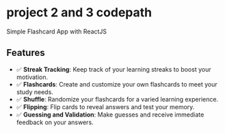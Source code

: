 # project 2 and 3 codepath
Simple Flashcard App with ReactJS

## Features

- ✅ **Streak Tracking**: Keep track of your learning streaks to boost your motivation.
- ✅ **Flashcards**: Create and customize your own flashcards to meet your study needs.
- ✅ **Shuffle**: Randomize your flashcards for a varied learning experience.
- ✅ **Flipping**: Flip cards to reveal answers and test your memory.
- ✅ **Guessing and Validation**: Make guesses and receive immediate feedback on your answers.
